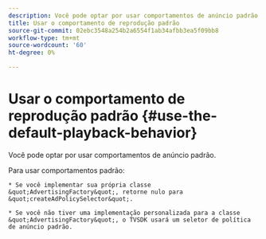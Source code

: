 ```yaml
---
description: Você pode optar por usar comportamentos de anúncio padrão.
title: Usar o comportamento de reprodução padrão
source-git-commit: 02ebc3548a254b2a6554f1ab34afbb3ea5f09bb8
workflow-type: tm+mt
source-wordcount: '60'
ht-degree: 0%

---
```


# Usar o comportamento de reprodução padrão {#use-the-default-playback-behavior}

Você pode optar por usar comportamentos de anúncio padrão.

Para usar comportamentos padrão:

    * Se você implementar sua própria classe &quot;AdvertisingFactory&quot;, retorne nulo para &quot;createAdPolicySelector&quot;.
    
    * Se você não tiver uma implementação personalizada para a classe &quot;AdvertisingFactory&quot;, o TVSDK usará um seletor de política de anúncio padrão.
